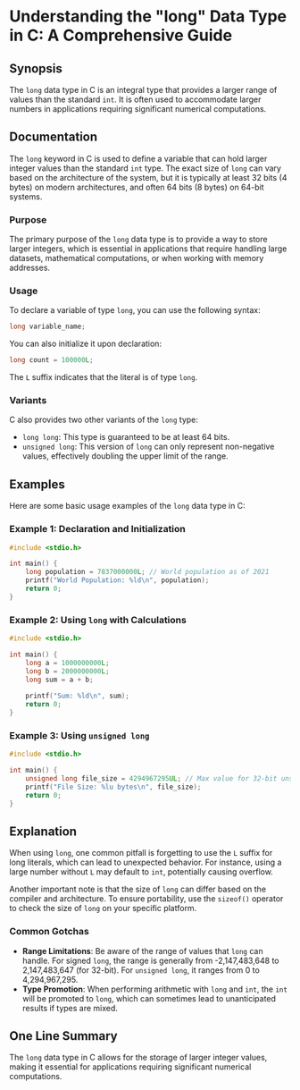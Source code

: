 <!--
Meta Description: # Understanding the "long" Data Type in C: A Comprehensive Guide ## Synopsis The `long` data type in C is an integral type that provides a larger rang...
Meta Keywords: long, type, can, int, data
-->

# Understanding the "long" Data Type in C: A Comprehensive Guide

## Synopsis
The `long` data type in C is an integral type that provides a larger range of values than the standard `int`. It is often used to accommodate larger numbers in applications requiring significant numerical computations.

## Documentation
The `long` keyword in C is used to define a variable that can hold larger integer values than the standard `int` type. The exact size of `long` can vary based on the architecture of the system, but it is typically at least 32 bits (4 bytes) on modern architectures, and often 64 bits (8 bytes) on 64-bit systems.

### Purpose
The primary purpose of the `long` data type is to provide a way to store larger integers, which is essential in applications that require handling large datasets, mathematical computations, or when working with memory addresses.

### Usage
To declare a variable of type `long`, you can use the following syntax:
```c
long variable_name;
```
You can also initialize it upon declaration:
```c
long count = 100000L;
```
The `L` suffix indicates that the literal is of type `long`. 

### Variants
C also provides two other variants of the `long` type:
- `long long`: This type is guaranteed to be at least 64 bits.
- `unsigned long`: This version of `long` can only represent non-negative values, effectively doubling the upper limit of the range.

## Examples
Here are some basic usage examples of the `long` data type in C:

### Example 1: Declaration and Initialization
```c
#include <stdio.h>

int main() {
    long population = 7837000000L; // World population as of 2021
    printf("World Population: %ld\n", population);
    return 0;
}
```

### Example 2: Using `long` with Calculations
```c
#include <stdio.h>

int main() {
    long a = 1000000000L;
    long b = 2000000000L;
    long sum = a + b;
    
    printf("Sum: %ld\n", sum);
    return 0;
}
```

### Example 3: Using `unsigned long`
```c
#include <stdio.h>

int main() {
    unsigned long file_size = 4294967295UL; // Max value for 32-bit unsigned long
    printf("File Size: %lu bytes\n", file_size);
    return 0;
}
```

## Explanation
When using `long`, one common pitfall is forgetting to use the `L` suffix for long literals, which can lead to unexpected behavior. For instance, using a large number without `L` may default to `int`, potentially causing overflow.

Another important note is that the size of `long` can differ based on the compiler and architecture. To ensure portability, use the `sizeof()` operator to check the size of `long` on your specific platform.

### Common Gotchas
- **Range Limitations**: Be aware of the range of values that `long` can handle. For signed `long`, the range is generally from -2,147,483,648 to 2,147,483,647 (for 32-bit). For `unsigned long`, it ranges from 0 to 4,294,967,295.
- **Type Promotion**: When performing arithmetic with `long` and `int`, the `int` will be promoted to `long`, which can sometimes lead to unanticipated results if types are mixed.

## One Line Summary
The `long` data type in C allows for the storage of larger integer values, making it essential for applications requiring significant numerical computations.
